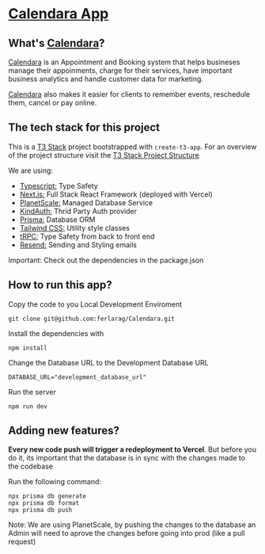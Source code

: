 # [Calendara App](https://calendara.app)

## What's [Calendara](https://calendara.app)?

[Calendara](https://calendara.app) is an Appointment and Booking system that helps busineses manage their appoinments, charge for their services, have important business analytics and handle customer data for marketing.

[Calendara](https://calendara.app) also makes it easier for clients to remember events, reschedule them, cancel or pay online.

## The tech stack for this project

This is a [T3 Stack](https://create.t3.gg/) project bootstrapped with `create-t3-app`. For an overview of the project structure visit the [T3 Stack Project Structure](https://create.t3.gg/en/folder-structure)

We are using:

- [Typescript:](https://nextjs.org) Type Safety
- [Next.js:](https://nextjs.org) Full Stack React Framework (deployed with Vercel)
- [PlanetScale:](https://nextjs.org) Managed Database Service
- [KindAuth:](https://kinde.com) Thrid Party Auth provider
- [Prisma:](https://prisma.io) Database ORM
- [Tailwind CSS:](https://tailwindcss.com) Utility style classes
- [tRPC:](https://trpc.io) Type Safety from back to front end
- [Resend:](https://trpc.io) Sending and Styling emails

Important: Check out the dependencies in the package.json

## How to run this app?

Copy the code to you Local Development Enviroment

    git clone git@github.com:ferlarag/Calendara.git

Install the dependencies with

    npm install

Change the Database URL to the Development Database URL

    DATABASE_URL="development_database_url"

Run the server

    npm run dev

## Adding new features?

**Every new code push will trigger a redeployment to Vercel**. But before you do it, its important that the database is in sync with the changes made to the codebase

Run the following command:

    npx prisma db generate
    npx prisma db format
    npx prisma db push

Note: We are using PlanetScale, by pushing the changes to the database an Admin will need to aprove the changes before going into prod (like a pull request)
